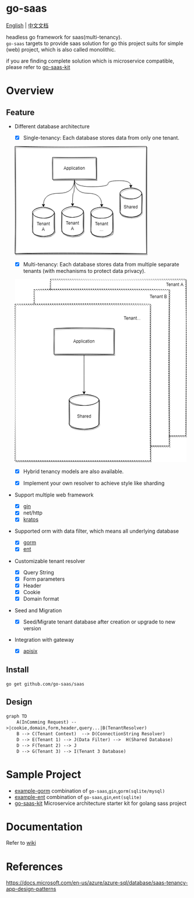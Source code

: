 # go-saas

[English](./README.md) | [中文文档](./README_zh_Hans.md)

headless go framework for saas(multi-tenancy).   
`go-saas` targets to provide saas solution for go
this project suits for simple (web) project, which is also called monolithic.  

if you are finding complete solution which is microservice compatible, please refer to [go-saas-kit](https://github.com/go-saas/kit)

# Overview

## Feature

* Different database architecture
  * [x] Single-tenancy:  Each database stores data from only one tenant.
  
  ![img.png](docs/mode1.png)

  * [x] Multi-tenancy:  Each database stores data from multiple separate tenants (with mechanisms to protect data privacy).
  
  ![img.png](docs/mode2.png)

  * [x] Hybrid tenancy models are also available.

  * [x] Implement your own resolver to achieve style like sharding


* Support multiple web framework
    * [x] [gin](https://github.com/gin-gonic/gin)
    * [x] net/http
    * [x] [kratos](https://github.com/go-kratos/kratos)
* Supported orm with data filter, which means all underlying database
    * [x] [gorm](https://github.com/go-gorm/gorm)
    * [x] [ent](https://entgo.io/)
* Customizable tenant resolver
    * [x] Query String
    * [x] Form parameters
    * [x] Header
    * [x] Cookie
    * [x] Domain format
* Seed and Migration
  * [x] Seed/Migrate tenant database after creation or upgrade to new version
* Integration with gateway
  * [x] [apisix](https://github.com/apache/apisix)


## Install

```
go get github.com/go-saas/saas
```

## Design
```mermaid
graph TD
    A(InComming Request) -->|cookie,domain,form,header,query...|B(TenantResolver)
    B --> C(Tenant Context)  --> D(ConnectionString Resolver)
    D --> E(Tenant 1) --> J(Data Filter) -->  H(Shared Database)
    D --> F(Tenant 2) --> J
    D --> G(Tenant 3) --> I(Tenant 3 Database)
```

    
# Sample Project
* [example-gorm](https://github.com/go-saas/saas/tree/main/examples/gorm) combination of `go-saas`,`gin`,`gorm(sqlite/mysql)`
* [example-ent](https://github.com/go-saas/saas/tree/main/examples/ent) combination of `go-saas`,`gin`,`ent(sqlite)`
* [go-saas-kit](https://github.com/go-saas/kit) Microservice architecture starter kit for golang sass project

# Documentation
 Refer to [wiki](https://github.com/go-saas/saas/wiki)


# References

https://docs.microsoft.com/en-us/azure/azure-sql/database/saas-tenancy-app-design-patterns
